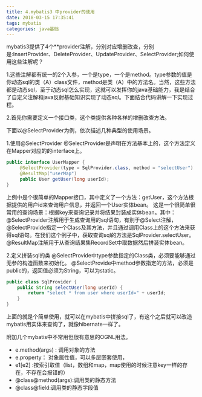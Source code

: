 ```yaml
---
title: 4.mybatis3 中provider的使用
date: 2018-03-15 17:35:41
tags: mybatis
categories: java基础
---
```


 mybatis3提供了4个**provider注解，分别对应增删改查，分别是:InsertProvider、DeleteProvider、UpdateProvider、SelectProvider;如何使用这些注解呢？

1.这些注解都有统一的2个入参，一个是type，一个是method。type参数的值是你动态sql的类（A）class文件，method是类（A）中的方法名。当然，这些方法都是动态sql，至于动态sql怎么实现，这就可以发挥你的java基础能力，我是结合了自定义注解和java反射基础知识实现了动态sql。下面结合代码讲解一下实现过程。

2.首先你需要定义一个接口类，这个类提供各种各样的增删改查方法。

下面以@SelectProvider为例，依次描述几种典型的使用场景。

1.使用@SelectProvider
@SelectProvider是声明在方法基本上的，这个方法定义在Mapper对应的的interface上。

```java
public interface UserMapper {
     @SelectProvider(type = SqlProvider.class, method = "selectUser")
     @ResultMap("userMap")
     public User getUser(long userId);
}
```

上例中是个很简单的Mapper接口，其中定义了一个方法：getUser，这个方法根据提供的用户id来查询用户信息，并返回一个User实体bean。
这是一个很简单很常用的查询场景：根据key来查询记录并将结果封装成实体bean。其中：
@SelectProvider注解用于生成查询用的sql语句，有别于@Select注解，@SelectProvide指定一个Class及其方法，并且通过调用Class上的这个方法来获得sql语句。在我们这个例子中，获取查询sql的方法是SqlProvider.selectUser。
@ResultMap注解用于从查询结果集RecordSet中取数据然后拼装实体bean。
 
2.定义拼装sql的类
@SelectProvide中type参数指定的Class类，必须要能够通过无参的构造函数来初始化。
@SelectProvide中method参数指定的方法，必须是public的，返回值必须为String，可以为static。
```java
public class SqlProvider {
    public String selectUser(long userId) {
        return "select * from user where userId=" + userId;
    }
}
```
上面的就是个简单使用，就可以在mybatis中拼接sql了，有这个之后就可以改造mybatis用实体来查询了，就像hibernate一样了。

附加几个mybatis中不常用但很有意思的OGNL用法。
* e.method(args) : 调用对象的方法
* e.property： 对象属性值，可以多层嵌套使用，
* e1[e2] :按索引取值（list，数组和map，map使用的时候注意key一样的存在，不存在会报错的）
* @class@method(args):调用类的静态方法
* @class@field:调用类的静态字段值

